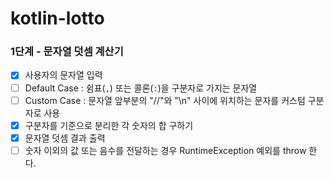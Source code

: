 # kotlin-lotto

### 1단계 - 문자열 덧셈 계산기

- [x] 사용자의 문자열 입력
- [ ] Default Case : 쉼표(`,`) 또는 콜론(`:`)을 구분자로 가지는 문자열
- [ ] Custom Case : 문자열 앞부분의 "//"와 "\n" 사이에 위치하는 문자를 커스텀 구분자로 사용
- [x] 구분자를 기준으로 분리한 각 숫자의 합 구하기
- [x] 문자열 덧셈 결과 출력
- [ ] 숫자 이외의 값 또는 음수를 전달하는 경우 RuntimeException 예외를 throw 한다.
